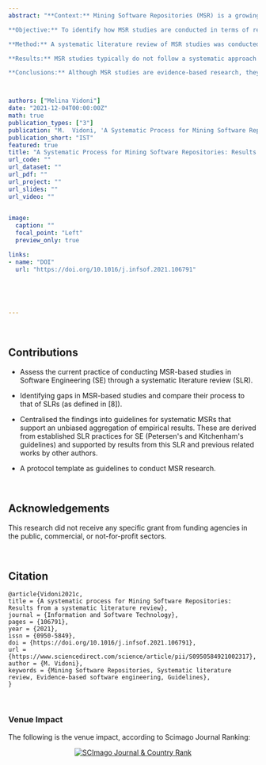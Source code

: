 ```yaml
---
abstract: "**Context:** Mining Software Repositories (MSR) is a growing area of Software Engineering (SE) research. Since their emergence in 2004, many investigations have analysed different aspects of these studies. However, there are no guidelines on how to conduct systematic MSR studies. There is a need to evaluate how MSR research is approached to provide a framework to do so systematically.

**Objective:** To identify how MSR studies are conducted in terms of repository selection and data extraction. To uncover potential for improvement in directing systematic research and providing guidelines to do so.

**Method:** A systematic literature review of MSR studies was conducted following the guidelines and template proposed by Mian et al. (which refines those provided by Kitchenham and Charters). These guidelines were extended and revised to provide a framework for systematic MSR studies.

**Results:** MSR studies typically do not follow a systematic approach for repository selection, and many do not report selection or data extraction protocols. Furthermore, few manuscripts discuss threats to the study’s validity due to the selection or data extraction steps followed.

**Conclusions:** Although MSR studies are evidence-based research, they seldom follow a systematic process. Hence, there is a need for guidelines on how to conduct systematic MSR studies. New guidelines and a template have been proposed, consolidating related studies in the MSR field and strategies for systematic literature reviews."



authors: ["Melina Vidoni"]
date: "2021-12-04T00:00:00Z"
math: true
publication_types: ["3"]
publication: "M.  Vidoni, 'A Systematic Process for Mining Software Repositories: Results from a Systematic Literature Review', Information and Software Technology, 2021. ISSN 0950-5849. DOI: 10.1016/j.infsof.2021.106791"
publication_short: "IST"
featured: true
title: "A Systematic Process for Mining Software Repositories: Results from a Systematic Literature Review"
url_code: ""
url_dataset: ""
url_pdf: ""
url_project: ""
url_slides: ""
url_video: ""

 
image:
  caption: ""
  focal_point: "Left"
  preview_only: true

links:
- name: "DOI"
  url: "https://doi.org/10.1016/j.infsof.2021.106791"
  
  

  

---
```





<br />

## Contributions

- Assess the current practice of conducting MSR-based studies in Software Engineering (SE) through a systematic literature review (SLR).

- Identifying gaps in MSR-based studies and compare their process to that of SLRs (as defined in [8]).

- Centralised the findings into guidelines for systematic MSRs that support an unbiased aggregation of empirical results. These are derived from established SLR practices for SE (Petersen's and Kitchenham's guidelines) and supported by results from this SLR and previous related works by other authors.

- A protocol template as guidelines to conduct MSR research.



<br />


## Acknowledgements

This research did not receive any specific grant from funding agencies in the public, commercial, or not-for-profit sectors.


<br />


## Citation
```
@article{Vidoni2021c,
title = {A systematic process for Mining Software Repositories: Results from a systematic literature review},
journal = {Information and Software Technology},
pages = {106791},
year = {2021},
issn = {0950-5849},
doi = {https://doi.org/10.1016/j.infsof.2021.106791},
url = {https://www.sciencedirect.com/science/article/pii/S0950584921002317},
author = {M. Vidoni},
keywords = {Mining Software Repositories, Systematic literature review, Evidence-based software engineering, Guidelines},
}
```


<br />

### Venue Impact

The following is the venue impact, according to Scimago Journal Ranking:

<div align="center"><a href="https://www.scimagojr.com/journalsearch.php?q=18732&amp;tip=sid&amp;exact=no" title="SCImago Journal &amp; Country Rank"><img border="0" src="https://www.scimagojr.com/journal_img.php?id=18732" alt="SCImago Journal &amp; Country Rank"  /></a></div>
